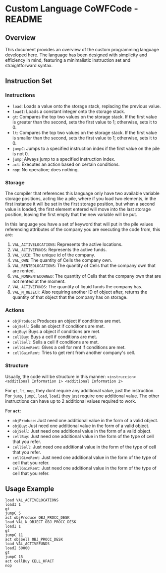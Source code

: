 # Custom Language CoWFCode - README

## Overview

This document provides an overview of the custom programming language developed here. The language has been designed with simplicity and efficiency in mind, featuring a minimalistic instruction set and straightforward syntax.

## Instruction Set

### Instructions

- `load`: Loads a value onto the storage stack, replacing the previous value.
- `loadI`: Loads a constant integer onto the storage stack.
- `gt`: Compares the top two values on the storage stack. If the first value is greater than the second, sets the first value to 1; otherwise, sets it to 0.
- `lt`: Compares the top two values on the storage stack. If the first value is smaller than the second, sets the first value to 1; otherwise, sets it to 0.
- `jumpC`: Jumps to a specified instruction index if the first value on the pile is not 0.
- `jump`: Always jump to a specified instruction index.
- `act`: Executes an action based on certain conditions.
- `nop`: No operation; does nothing.

### Storage

The compiler that references this language only have two available variable storage positions, acting like a pile, where if you load two elements,
in the first instance it will be set in the first storage position, but when a second value is loaded, the first element entered will move
into the last storage position, leaving the first empty that the new variable will be put.

In this language you have a set of keyword that will put in the pile values referencing attributes of the company you are executing the code from, this are:
1. `VAL_ACTIVELOCATIONS`: Represents the active locations.
2. `VAL_ACTIVEFUNDS`: Represents the active funds.
3. `VAL_UUID`: The unique id of the company.
4. `VAL_OWN`: The quantity of Cells the company own.
5. `VAL_RENTEDLOCATIONS`: The quantity of Cells that the company own that are rented.
6. `VAL_NONRENTEDOWNED`: The quantity of Cells that the company own that are not rented at the moment.
7. `VAL_ACTIVEFUNDS`: The quantity of liquid funds the company has.
8. `VAL_N_OBJECT`: Also requiring another ID of object after, returns the quantity of that object that the company has on storage.

### Actions

- `objProduce`: Produces an object if conditions are met.
- `objSell`: Sells an object if conditions are met.
- `objBuy`: Buys a object if conditions are met.
- `cellBuy`: Buys a cell if conditions are met.
- `cellSell`: Sells a cell if conditions are met.
- `cellGiveRent`: Gives a cell for rent if conditions are met.
- `cellGainRent`: Tries to get rent from another company's cell.

### Structure

Usually, the code will be structure in this manner:
`<instruccion> <additional Information 1> <additional Information 2>`

For `gt`, `lt`, `nop`, they dont require any additional value, just the instruction.
For `jump`, `jumpC`, `load`, `loadI` they just require one additional value.
The other instructions can have up to 2 additional values required to work.

For **`act`**:
- `objProduce`: Just need one additional value in the form of a valid object.
- `objBuy`: Just need one additional value in the form of a valid object.
- `objSell`: Just need one additional value in the form of a valid object.
- `cellBuy`: Just need one additional value in the form of the type of cell that you refer.
- `cellSell`: Just need one additional value in the form of the type of cell that you refer.
- `cellGiveRent`: Just need one additional value in the form of the type of cell that you refer.
- `cellGainRent`: Just need one additional value in the form of the type of cell that you refer.

## Usage Example

```CoWFCode
load VAL_ACTIVELOCATIONS
loadI 1
gt
jumpC 5
act objProduce OBJ_PROCC_DESK
load VAL_N_OBJECT OBJ_PROCC_DESK
loadI 1
gt
jumpC 11
act objSell OBJ_PROCC_DESK
load VAL_ACTIVEFUNDS
loadI 50000
gt
jumpC 15
act cellBuy CELL_HFACT
nop 
